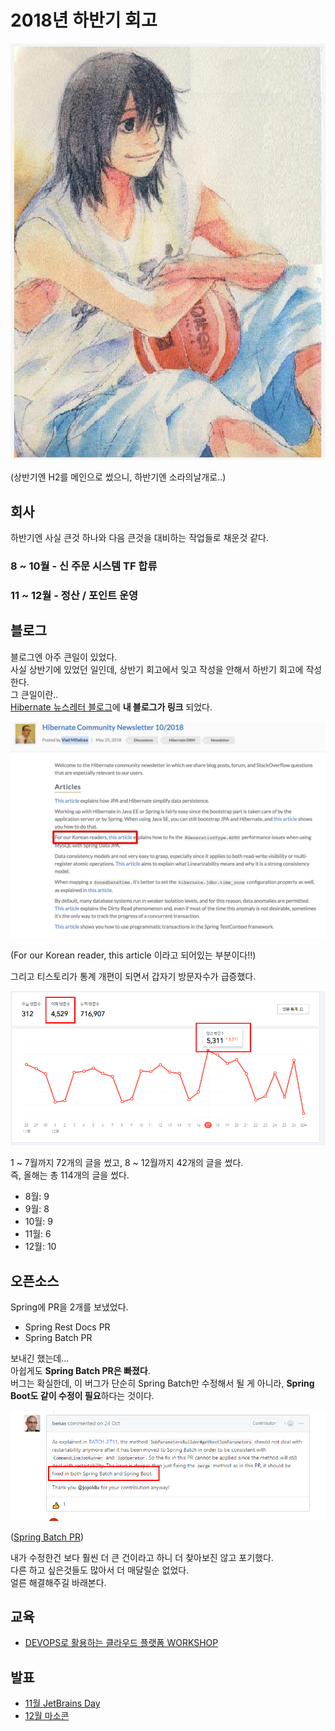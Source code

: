 # 2018년 하반기 회고

![intro](./images/intro.png)

(상반기엔 H2를 메인으로 썼으니, 하반기엔 소라의날개로..)  
  
  
## 회사

하반기엔 사실 큰것 하나와 다음 큰것을 대비하는 작업들로 채운것 같다.  

### 8 ~ 10월 - 신 주문 시스템 TF 합류

### 11 ~ 12월 - 정산 / 포인트 운영

## 블로그

블로그엔 아주 큰일이 있었다.  
사실 상반기에 있었던 일인데, 상반기 회고에서 잊고 작성을 안해서 하반기 회고에 작성한다.  
그 큰일이란..  
[Hibernate 뉴스레터 블로그](http://in.relation.to/2018/05/25/hibernate-community-newsletter-2018-10/)에 **내 블로그가 링크** 되었다.

![하이버네이트뉴스레터](./images/hibernate.png)

(For our Korean reader, this article 이라고 되어있는 부분이다!!)  
  

그리고 티스토리가 통계 개편이 되면서 갑자기 방문자수가 급증했다.  

![blog-view](./images/blog-view.png)

1 ~ 7월까지 72개의 글을 썼고, 8 ~ 12월까지 42개의 글을 썼다.  
즉, 올해는 총 114개의 글을 썼다.  


* 8월: 9
* 9월: 8
* 10월: 9
* 11월: 6
* 12월: 10
  
## 오픈소스

Spring에 PR을 2개를 보냈었다.

* Spring Rest Docs PR
* Spring Batch PR
  
보내긴 했는데...  
아쉽게도 **Spring Batch PR은 빠졌다**.  
버그는 확실한데, 이 버그가 단순히 Spring Batch만 수정해서 될 게 아니라, **Spring Boot도 같이 수정이 필요**하다는 것이다.

![spring-batch](./images/spring-batch.png)

([Spring Batch PR](https://github.com/spring-projects/spring-batch/pull/625))  
  
내가 수정한건 보다 훨씬 더 큰 건이라고 하니 더 찾아보진 않고 포기했다.  
다른 하고 싶은것들도 많아서 더 매달릴순 없었다.  
얼른 해결해주길 바래본다.  

## 교육

* [DEVOPS로 활용하는 클라우드 플랫폼 WORKSHOP](https://www.fastcampus.co.kr/data_camp_cpb/)

## 발표

* [11월 JetBrains Day](https://info.jetbrains.com/jetbrains-day-seoul-2018.html)
* [12월 마소콘](https://www.imaso.co.kr/masocon2018/)
